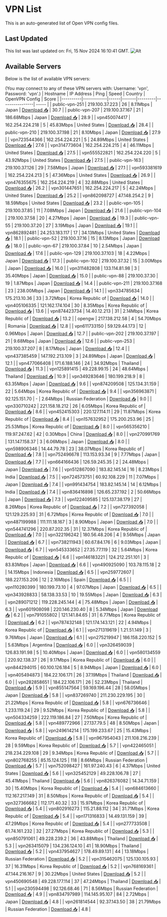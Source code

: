 # VPN List

This is an auto-generated list of Open VPN config files.

## Last Updated

This list was last updated on: Fri, 15 Nov 2024 16:10:41 GMT.
![Alt](https://repobeats.axiom.co/api/embed/186b98318ef1479477931607c1ad7d823f12451f.svg "Repobeats analytics image")

## Available Servers

Below is the list of available VPN servers:

(You may connect to any of these VPN servers with: Username: 'vpn', Password: 'vpn'.)
| Hostname | IP Address | Ping | Speed | Country | OpenVPN Config | Score |
|----------|------------|------|-------|---------|----------------| ----- |
| public-vpn-251 | 219.100.37.223 | 26 | 8.11Mbps | Japan | [Download 📥](./configs/server_0_JP.ovpn) | 30.7 |
| public-vpn-207 | 219.100.37.167 | 21 | 186.68Mbps | Japan | [Download 📥](./configs/server_1_JP.ovpn) | 28.9 |
| vpn450074417 | 162.254.224.218 | 5 | 45.83Mbps | United States | [Download 📥](./configs/server_2_US.ovpn) | 28.4 |
| public-vpn-210 | 219.100.37.198 | 21 | 8.10Mbps | Japan | [Download 📥](./configs/server_3_JP.ovpn) | 27.9 |
| vpn723544366 | 162.254.224.221 | 5 | 24.89Mbps | United States | [Download 📥](./configs/server_4_US.ovpn) | 27.6 |
| vpn314773604 | 162.254.224.215 | 4 | 46.11Mbps | United States | [Download 📥](./configs/server_5_US.ovpn) | 27.5 |
| vpn555522821 | 162.254.224.220 | 5 | 43.92Mbps | United States | [Download 📥](./configs/server_6_US.ovpn) | 27.5 |
| public-vpn-163 | 219.100.37.126 | 29 | 7.58Mbps | Japan | [Download 📥](./configs/server_7_JP.ovpn) | 27.1 |
| vpn593381619 | 162.254.224.213 | 5 | 47.36Mbps | United States | [Download 📥](./configs/server_8_US.ovpn) | 26.9 |
| vpn476355675 | 162.254.224.219 | 4 | 32.88Mbps | United States | [Download 📥](./configs/server_9_US.ovpn) | 26.2 |
| vpn301447651 | 162.254.224.217 | 5 | 42.24Mbps | United States | [Download 📥](./configs/server_10_US.ovpn) | 25.2 |
| vpn862098727 | 47.148.254.2 | 9 | 18.59Mbps | United States | [Download 📥](./configs/server_11_US.ovpn) | 23.2 |
| public-vpn-105 | 219.100.37.85 | 11 | 7.08Mbps | Japan | [Download 📥](./configs/server_12_JP.ovpn) | 21.6 |
| public-vpn-104 | 219.100.37.58 | 20 | 4.27Mbps | Japan | [Download 📥](./configs/server_13_JP.ovpn) | 19.3 |
| public-vpn-55 | 219.100.37.20 | 27 | 3.19Mbps | Japan | [Download 📥](./configs/server_14_JP.ovpn) | 19.1 |
| vpn862892481 | 24.253.183.117 | 17 | 34.13Mbps | United States | [Download 📥](./configs/server_15_US.ovpn) | 18.1 |
| public-vpn-52 | 219.100.37.16 | 15 | 8.13Mbps | Japan | [Download 📥](./configs/server_16_JP.ovpn) | 18.0 |
| public-vpn-67 | 219.100.37.84 | 10 | 2.54Mbps | Japan | [Download 📥](./configs/server_17_JP.ovpn) | 17.6 |
| public-vpn-129 | 219.100.37.103 | 18 | 4.22Mbps | Japan | [Download 📥](./configs/server_18_JP.ovpn) | 17.3 |
| public-vpn-102 | 219.100.37.32 | 15 | 3.00Mbps | Japan | [Download 📥](./configs/server_19_JP.ovpn) | 16.0 |
| vpn311482808 | 133.114.81.98 | 3 | 35.40Mbps | Japan | [Download 📥](./configs/server_20_JP.ovpn) | 15.0 |
| public-vpn-88 | 219.100.37.30 | 19 | 1.87Mbps | Japan | [Download 📥](./configs/server_21_JP.ovpn) | 14.4 |
| public-vpn-211 | 219.100.37.168 | 23 | 238.00Mbps | Japan | [Download 📥](./configs/server_22_JP.ovpn) | 14.1 |
| vpn334785634 | 175.213.10.36 | 33 | 3.72Mbps | Korea Republic of | [Download 📥](./configs/server_23_KR.ovpn) | 14.0 |
| vpn405106335 | 121.162.174.104 | 30 | 8.35Mbps | Korea Republic of | [Download 📥](./configs/server_24_KR.ovpn) | 13.6 |
| vpn874423734 | 14.40.12.213 | 31 | 2.14Mbps | Korea Republic of | [Download 📥](./configs/server_25_KR.ovpn) | 13.2 |
| opengw | 217.138.212.58 | 4 | 54.70Mbps | Romania | [Download 📥](./configs/server_26_RO.ovpn) | 12.8 |
| vpn611733150 | 59.129.44.173 | 12 | 0.96Mbps | Japan | [Download 📥](./configs/server_27_JP.ovpn) | 12.7 |
| public-vpn-202 | 219.100.37.197 | 21 | 9.68Mbps | Japan | [Download 📥](./configs/server_28_JP.ovpn) | 12.6 |
| public-vpn-253 | 219.100.37.207 | 8 | 8.17Mbps | Japan | [Download 📥](./configs/server_29_JP.ovpn) | 12.4 |
| vpn437385459 | 147.192.213.109 | 3 | 24.89Mbps | Japan | [Download 📥](./configs/server_30_JP.ovpn) | 12.1 |
| vpn477066408 | 171.6.188.146 | 24 | 34.92Mbps | Thailand | [Download 📥](./configs/server_31_TH.ovpn) | 11.3 |
| vpn125891415 | 49.228.99.15 | 24 | 48.64Mbps | Thailand | [Download 📥](./configs/server_32_TH.ovpn) | 10.9 |
| vpn349283646 | 180.199.218.9 | 8 | 63.35Mbps | Japan | [Download 📥](./configs/server_33_JP.ovpn) | 9.6 |
| vpn874209508 | 125.134.31.159 | 22 | 5.64Mbps | Korea Republic of | [Download 📥](./configs/server_34_KR.ovpn) | 9.4 |
| vpn356963871 | 92.125.151.70 | - | 2.64Mbps | Russian Federation | [Download 📥](./configs/server_35_RU.ovpn) | 9.0 |
| vpn330710242 | 221.158.18.212 | 26 | 6.05Mbps | Korea Republic of | [Download 📥](./configs/server_36_KR.ovpn) | 8.6 |
| vpn452415303 | 220.127.114.11 | 29 | 11.87Mbps | Korea Republic of | [Download 📥](./configs/server_37_KR.ovpn) | 8.4 |
| vpn157632952 | 175.200.253.96 | 25 | 25.53Mbps | Korea Republic of | [Download 📥](./configs/server_38_KR.ovpn) | 8.0 |
| vpn565356210 | 119.97.247.62 | 42 | 0.30Mbps | China | [Download 📥](./configs/server_39_CN.ovpn) | 8.0 |
| vpn270991769 | 131.147.158.37 | 3 | 6.06Mbps | Japan | [Download 📥](./configs/server_40_JP.ovpn) | 8.0 |
| vpn598906346 | 14.44.79.78 | 23 | 38.07Mbps | Korea Republic of | [Download 📥](./configs/server_41_KR.ovpn) | 7.8 |
| vpn752496678 | 113.153.93.34 | 9 | 7.77Mbps | Japan | [Download 📥](./configs/server_42_JP.ovpn) | 7.7 |
| vpn664166436 | 126.59.245.35 | 2 | 24.48Mbps | Japan | [Download 📥](./configs/server_43_JP.ovpn) | 7.6 |
| vpn512867090 | 183.82.145.14 | 16 | 8.23Mbps | India | [Download 📥](./configs/server_44_IN.ovpn) | 7.5 |
| vpn724573751 | 60.92.108.229 | 11 | 7.07Mbps | Japan | [Download 📥](./configs/server_45_JP.ovpn) | 7.4 |
| vpn991434754 | 183.82.145.14 | 14 | 6.12Mbps | India | [Download 📥](./configs/server_46_IN.ovpn) | 7.4 |
| vpn836416898 | 126.65.237.192 | 2 | 50.66Mbps | Japan | [Download 📥](./configs/server_47_JP.ovpn) | 7.3 |
| vpn122409585 | 125.137.38.179 | 27 | 8.26Mbps | Korea Republic of | [Download 📥](./configs/server_48_KR.ovpn) | 7.2 |
| vpn727392058 | 121.129.225.93 | 31 | 6.72Mbps | Korea Republic of | [Download 📥](./configs/server_49_KR.ovpn) | 7.0 |
| vpn487199988 | 111.111.18.167 | 3 | 8.90Mbps | Japan | [Download 📥](./configs/server_50_JP.ovpn) | 7.0 |
| vpn544741296 | 220.87.202.35 | 31 | 12.37Mbps | Korea Republic of | [Download 📥](./configs/server_51_KR.ovpn) | 7.0 |
| vpn322196242 | 180.56.48.206 | 4 | 9.56Mbps | Japan | [Download 📥](./configs/server_52_JP.ovpn) | 6.7 |
| vpn738211943 | 60.67.84.176 | 6 | 9.03Mbps | Japan | [Download 📥](./configs/server_53_JP.ovpn) | 6.7 |
| vpn545333652 | 27.35.77.119 | 32 | 5.64Mbps | Korea Republic of | [Download 📥](./configs/server_54_KR.ovpn) | 6.6 |
| vpn146183221 | 124.212.251.101 | 3 | 83.83Mbps | Japan | [Download 📥](./configs/server_55_JP.ovpn) | 6.6 |
| vpn490925090 | 103.78.115.18 | 2 | 14.15Mbps | Indonesia | [Download 📥](./configs/server_56_ID.ovpn) | 6.5 |
| vpn259772607 | 188.227.153.206 | 12 | 2.16Mbps | Spain | [Download 📥](./configs/server_57_ES.ovpn) | 6.5 |
| vpn110280399 | 180.199.73.10 | 4 | 97.07Mbps | Japan | [Download 📥](./configs/server_58_JP.ovpn) | 6.5 |
| vpn343928833 | 58.138.33.53 | 10 | 19.55Mbps | Japan | [Download 📥](./configs/server_59_JP.ovpn) | 6.3 |
| vpn289071212 | 119.228.245.144 | 4 | 75.48Mbps | Japan | [Download 📥](./configs/server_60_JP.ovpn) | 6.3 |
| vpn601908098 | 220.146.230.40 | 8 | 5.34Mbps | Japan | [Download 📥](./configs/server_61_JP.ovpn) | 6.2 |
| vpn791055802 | 121.141.84.65 | 31 | 6.77Mbps | Korea Republic of | [Download 📥](./configs/server_62_KR.ovpn) | 6.2 |
| vpn787432148 | 121.174.143.121 | 22 | 4.94Mbps | Korea Republic of | [Download 📥](./configs/server_63_KR.ovpn) | 6.1 |
| vpn271319619 | 1.21.51.149 | 3 | 9.76Mbps | Japan | [Download 📥](./configs/server_64_JP.ovpn) | 6.1 |
| vpn275219947 | 186.158.220.152 | 5 | 5.63Mbps | Argentina | [Download 📥](./configs/server_65_AR.ovpn) | 6.0 |
| vpn326459039 | 126.83.191.98 | 5 | 10.40Mbps | Japan | [Download 📥](./configs/server_66_JP.ovpn) | 6.0 |
| vpn580134559 | 220.92.138.37 | 26 | 9.17Mbps | Korea Republic of | [Download 📥](./configs/server_67_KR.ovpn) | 6.0 |
| vpn844294015 | 60.100.126.184 | 5 | 8.94Mbps | Japan | [Download 📥](./configs/server_68_JP.ovpn) | 6.0 |
| vpn405494873 | 184.22.106.171 | 26 | 37.19Mbps | Thailand | [Download 📥](./configs/server_69_TH.ovpn) | 6.0 |
| vpn282858651 | 184.22.106.171 | 26 | 52.23Mbps | Thailand | [Download 📥](./configs/server_70_TH.ovpn) | 5.9 |
| vpn855147564 | 59.169.196.44 | 28 | 58.05Mbps | Japan | [Download 📥](./configs/server_71_JP.ovpn) | 5.8 |
| vpn837269740 | 211.230.229.195 | 30 | 21.22Mbps | Korea Republic of | [Download 📥](./configs/server_72_KR.ovpn) | 5.8 |
| vpn676736646 | 1.233.119.24 | 29 | 9.52Mbps | Korea Republic of | [Download 📥](./configs/server_73_KR.ovpn) | 5.8 |
| vpn504334259 | 222.119.186.84 | 27 | 7.50Mbps | Korea Republic of | [Download 📥](./configs/server_74_KR.ovpn) | 5.8 |
| vpn489772966 | 27.137.79.5 | 48 | 8.50Mbps | Japan | [Download 📥](./configs/server_75_JP.ovpn) | 5.8 |
| vpn249614214 | 175.199.233.67 | 25 | 15.43Mbps | Korea Republic of | [Download 📥](./configs/server_76_KR.ovpn) | 5.8 |
| vpn967954043 | 211.108.216.239 | 28 | 9.59Mbps | Korea Republic of | [Download 📥](./configs/server_77_KR.ovpn) | 5.7 |
| vpn422465051 | 218.234.229.108 | 29 | 9.34Mbps | Korea Republic of | [Download 📥](./configs/server_78_KR.ovpn) | 5.7 |
| vpn802768255 | 85.15.124.125 | 118 | 8.66Mbps | Russian Federation | [Download 📥](./configs/server_79_RU.ovpn) | 5.7 |
| vpn752098427 | 161.97.240.43 | 6 | 4.37Mbps | United States | [Download 📥](./configs/server_80_US.ovpn) | 5.6 |
| vpn325452129 | 49.228.106.78 | 27 | 45.41Mbps | Thailand | [Download 📥](./configs/server_81_TH.ovpn) | 5.6 |
| vpn826376082 | 14.34.71.159 | 30 | 15.40Mbps | Korea Republic of | [Download 📥](./configs/server_82_KR.ovpn) | 5.4 |
| vpn684613660 | 112.167.217.149 | 31 | 8.50Mbps | Korea Republic of | [Download 📥](./configs/server_83_KR.ovpn) | 5.4 |
| vpn327366682 | 112.171.40.32 | 33 | 15.97Mbps | Korea Republic of | [Download 📥](./configs/server_84_KR.ovpn) | 5.4 |
| vpn802916273 | 115.21.88.112 | 34 | 31.71Mbps | Korea Republic of | [Download 📥](./configs/server_85_KR.ovpn) | 5.4 |
| vpn171316833 | 14.49.131.159 | 39 | 47.29Mbps | Korea Republic of | [Download 📥](./configs/server_86_KR.ovpn) | 5.4 |
| vpn277733508 | 61.74.161.232 | 32 | 27.27Mbps | Korea Republic of | [Download 📥](./configs/server_87_KR.ovpn) | 5.3 |
| vpn850791061 | 49.228.239.2 | 36 | 43.88Mbps | Thailand | [Download 📥](./configs/server_88_TH.ovpn) | 5.3 |
| vpn263415079 | 134.236.124.10 | 41 | 18.90Mbps | Thailand | [Download 📥](./configs/server_89_TH.ovpn) | 5.2 |
| vpn437954627 | 178.49.89.131 | 44 | 13.18Mbps | Russian Federation | [Download 📥](./configs/server_90_RU.ovpn) | 5.2 |
| vpn315462075 | 125.130.105.93 | 37 | 16.31Mbps | Korea Republic of | [Download 📥](./configs/server_91_KR.ovpn) | 5.2 |
| vpn768169361 | 47.144.216.167 | 9 | 30.22Mbps | United States | [Download 📥](./configs/server_92_US.ovpn) | 5.2 |
| vpn450690548 | 49.228.177.114 | 37 | 47.24Mbps | Thailand | [Download 📥](./configs/server_93_TH.ovpn) | 5.1 |
| vpn230594498 | 92.126.68.46 | 71 | 8.56Mbps | Russian Federation | [Download 📥](./configs/server_94_RU.ovpn) | 4.9 |
| vpn834797989 | 114.145.95.107 | 84 | 2.72Mbps | Japan | [Download 📥](./configs/server_95_JP.ovpn) | 4.8 |
| vpn261814544 | 92.37.143.50 | 38 | 21.79Mbps | Russian Federation | [Download 📥](./configs/server_96_RU.ovpn) | 4.8 |
